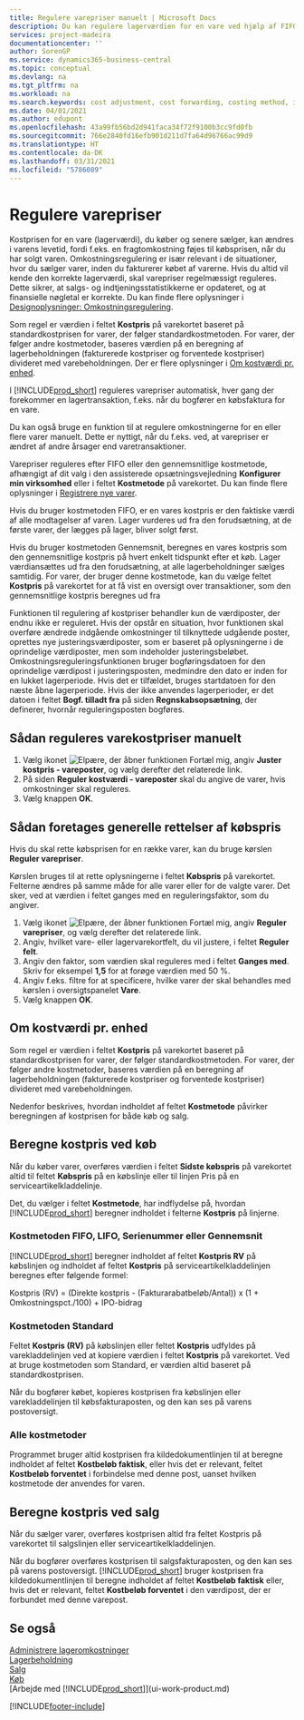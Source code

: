 ```yaml
---
title: Regulere varepriser manuelt | Microsoft Docs
description: Du kan regulere lagerværdien for en vare ved hjælp af FIFO eller gennemsnitlige kostmetoder, f.eks., når varepriser ændres af andre årsager end transaktioner.
services: project-madeira
documentationcenter: ''
author: SorenGP
ms.service: dynamics365-business-central
ms.topic: conceptual
ms.devlang: na
ms.tgt_pltfrm: na
ms.workload: na
ms.search.keywords: cost adjustment, cost forwarding, costing method, inventory valuation, costing
ms.date: 04/01/2021
ms.author: edupont
ms.openlocfilehash: 43a99fb56bd2d941faca34f72f9100b3cc9fd0fb
ms.sourcegitcommit: 766e2840fd16efb901d211d7fa64d96766ac99d9
ms.translationtype: HT
ms.contentlocale: da-DK
ms.lasthandoff: 03/31/2021
ms.locfileid: "5786089"
---
```

# <a name="adjust-item-costs"></a>Regulere varepriser
Kostprisen for en vare (lagerværdi), du køber og senere sælger, kan ændres i varens levetid, fordi f.eks. en fragtomkostning føjes til købsprisen, når du har solgt varen. Omkostningsregulering er især relevant i de situationer, hvor du sælger varer, inden du fakturerer købet af varerne. Hvis du altid vil kende den korrekte lagerværdi, skal varepriser regelmæssigt reguleres. Dette sikrer, at salgs- og indtjeningsstatistikkerne er opdateret, og at finansielle nøgletal er korrekte. Du kan finde flere oplysninger i [Designoplysninger: Omkostningsregulering](design-details-cost-adjustment.md).

Som regel er værdien i feltet **Kostpris** på varekortet baseret på standardkostprisen for varer, der følger standardkostmetoden. For varer, der følger andre kostmetoder, baseres værdien på en beregning af lagerbeholdningen (fakturerede kostpriser og forventede kostpriser) divideret med varebeholdningen. Der er flere oplysninger i [Om kostværdi pr. enhed](inventory-how-adjust-item-costs.md#understanding-unit-cost-calculation).

I [!INCLUDE[prod_short](includes/prod_short.md)] reguleres varepriser automatisk, hver gang der forekommer en lagertransaktion, f.eks. når du bogfører en købsfaktura for en vare.

Du kan også bruge en funktion til at regulere omkostningerne for en eller flere varer manuelt. Dette er nyttigt, når du f.eks. ved, at varepriser er ændret af andre årsager end varetransaktioner.

Varepriser reguleres efter FIFO eller den gennemsnitlige kostmetode, afhængigt af dit valg i den assisterede opsætningsvejledning **Konfigurer min virksomhed** eller i feltet **Kostmetode** på varekortet. Du kan finde flere oplysninger i [Registrere nye varer](inventory-how-register-new-items.md).  

Hvis du bruger kostmetoden FIFO, er en vares kostpris er den faktiske værdi af alle modtagelser af varen. Lager vurderes ud fra den forudsætning, at de første varer, der lægges på lager, bliver solgt først.

Hvis du bruger kostmetoden Gennemsnit, beregnes en vares kostpris som den gennemsnitlige kostpris på hvert enkelt tidspunkt efter et køb. Lager værdiansættes ud fra den forudsætning, at alle lagerbeholdninger sælges samtidig. For varer, der bruger denne kostmetode, kan du vælge feltet **Kostpris** på varekortet for at få vist en oversigt over transaktioner, som den gennemsnitlige kostpris beregnes ud fra

Funktionen til regulering af kostpriser behandler kun de værdiposter, der endnu ikke er reguleret. Hvis der opstår en situation, hvor funktionen skal overføre ændrede indgående omkostninger til tilknyttede udgående poster, oprettes nye justeringsværdiposter, som er baseret på oplysningerne i de oprindelige værdiposter, men som indeholder justeringsbeløbet. Omkostningsreguleringsfunktionen bruger bogføringsdatoen for den oprindelige værdipost i justeringsposten, medmindre den dato er inden for en lukket lagerperiode. Hvis det er tilfældet, bruges startdatoen for den næste åbne lagerperiode. Hvis der ikke anvendes lagerperioder, er det datoen i feltet **Bogf. tilladt fra** på siden **Regnskabsopsætning**, der definerer, hvornår reguleringsposten bogføres.

## <a name="to-adjust-item-costs-manually"></a>Sådan reguleres varekostpriser manuelt
1. Vælg ikonet ![Elpære, der åbner funktionen Fortæl mig](media/ui-search/search_small.png "Fortæl mig, hvad du vil foretage dig"), angiv **Juster kostpris - vareposter**, og vælg derefter det relaterede link.
2. På siden **Reguler kostværdi - vareposter** skal du angive de varer, hvis omkostninger skal reguleres.
3. Vælg knappen **OK**.

## <a name="to-make-general-changes-in-the-direct-unit-cost"></a>Sådan foretages generelle rettelser af købspris
Hvis du skal rette købsprisen for en række varer, kan du bruge kørslen **Reguler varepriser**.  

 Kørslen bruges til at rette oplysningerne i feltet **Købspris** på varekortet. Felterne ændres på samme måde for alle varer eller for de valgte varer. Det sker, ved at værdien i feltet ganges med en reguleringsfaktor, som du angiver.  

1. Vælg ikonet ![Elpære, der åbner funktionen Fortæl mig](media/ui-search/search_small.png "Fortæl mig, hvad du vil foretage dig"), angiv **Reguler varepriser**, og vælg derefter det relaterede link.  
2. Angiv, hvilket vare- eller lagervarekortfelt, du vil justere, i feltet **Reguler felt**.  
3. Angiv den faktor, som værdien skal reguleres med i feltet **Ganges med**. Skriv for eksempel **1,5** for at forøge værdien med 50 %.  
4. Angiv f.eks. filtre for at specificere, hvilke varer der skal behandles med kørslen i oversigtspanelet **Vare**.  
5. Vælg knappen **OK**.  

## <a name="understanding-unit-cost-calculation"></a>Om kostværdi pr. enhed
Som regel er værdien i feltet **Kostpris** på varekortet baseret på standardkostprisen for varer, der følger standardkostmetoden. For varer, der følger andre kostmetoder, baseres værdien på en beregning af lagerbeholdningen (fakturerede kostpriser og forventede kostpriser) divideret med varebeholdningen.  

 Nedenfor beskrives, hvordan indholdet af feltet **Kostmetode** påvirker beregningen af kostprisen for både køb og salg.  

## <a name="unit-cost-calculation-for-purchases"></a>Beregne kostpris ved køb  
 Når du køber varer, overføres værdien i feltet **Sidste købspris** på varekortet altid til feltet **Købspris** på en købslinje eller til linjen Pris på en serviceartikelkladdelinje.  

 Det, du vælger i feltet **Kostmetode**, har indflydelse på, hvordan [!INCLUDE[prod_short](includes/prod_short.md)] beregner indholdet i felterne **Kostpris** på linjerne.  

### <a name="costing-method-fifo-lifo-specific-or-average"></a>Kostmetoden FIFO, LIFO, Serienummer eller Gennemsnit  
 [!INCLUDE[prod_short](includes/prod_short.md)] beregner indholdet af feltet **Kostpris RV** på købslinjen og indholdet af feltet **Kostpris** på serviceartikelkladdelinjen beregnes efter følgende formel:  

 Kostpris (RV) = (Direkte kostpris - (Fakturarabatbeløb/Antal)) x (1 + Omkostningspct./100) + IPO-bidrag  

### <a name="costing-method-standard"></a>Kostmetoden Standard  
 Feltet **Kostpris (RV)** på købslinjen eller feltet **Kostpris** udfyldes på varekladdelinjen ved at kopiere værdien i feltet **Kostpris** på varekortet. Ved at bruge kostmetoden som Standard, er værdien altid baseret på standardkostprisen.  

 Når du bogfører købet, kopieres kostprisen fra købslinjen eller varekladdelinjen til købsfakturaposten, og den kan ses på varens postoversigt.  

### <a name="all-costing-methods"></a>Alle kostmetoder  
 Programmet bruger altid kostprisen fra kildedokumentlinjen til at beregne indholdet af feltet **Kostbeløb faktisk**, eller hvis det er relevant, feltet **Kostbeløb forventet** i forbindelse med denne post, uanset hvilken kostmetode der anvendes for varen.  

## <a name="unit-cost-calculation-for-sales"></a>Beregne kostpris ved salg  
 Når du sælger varer, overføres kostprisen altid fra feltet Kostpris på varekortet til salgslinjen eller serviceartikelkladdelinjen.  

 Når du bogfører overføres kostprisen til salgsfakturaposten, og den kan ses på varens postoversigt. [!INCLUDE[prod_short](includes/prod_short.md)] bruger kostprisen fra kildedokumentlinjen til beregne indholdet af feltet **Kostbeløb faktisk** eller, hvis det er relevant, feltet **Kostbeløb forventet** i den værdipost, der er forbundet med denne varepost.  

## <a name="see-also"></a>Se også
[Administrere lageromkostninger](finance-manage-inventory-costs.md)  
[Lagerbeholdning](inventory-manage-inventory.md)  
[Salg](sales-manage-sales.md)  
[Køb](purchasing-manage-purchasing.md)  
[Arbejde med [!INCLUDE[prod_short](includes/prod_short.md)]](ui-work-product.md)


[!INCLUDE[footer-include](includes/footer-banner.md)]